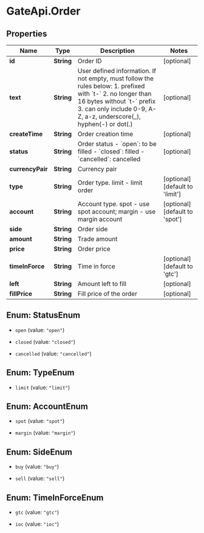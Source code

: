 # GateApi.Order

## Properties
Name | Type | Description | Notes
------------ | ------------- | ------------- | -------------
**id** | **String** | Order ID | [optional] 
**text** | **String** | User defined information. If not empty, must follow the rules below:  1. prefixed with &#x60;t-&#x60; 2. no longer than 16 bytes without &#x60;t-&#x60; prefix 3. can only include 0-9, A-Z, a-z, underscore(_), hyphen(-) or dot(.)  | [optional] 
**createTime** | **String** | Order creation time | [optional] 
**status** | **String** | Order status  - &#x60;open&#x60;: to be filled - &#x60;closed&#x60;: filled - &#x60;cancelled&#x60;: cancelled | [optional] 
**currencyPair** | **String** | Currency pair | 
**type** | **String** | Order type. limit - limit order | [optional] [default to &#39;limit&#39;]
**account** | **String** | Account type. spot - use spot account; margin - use margin account | [optional] [default to &#39;spot&#39;]
**side** | **String** | Order side | 
**amount** | **String** | Trade amount | 
**price** | **String** | Order price | 
**timeInForce** | **String** | Time in force | [optional] [default to &#39;gtc&#39;]
**left** | **String** | Amount left to fill | [optional] 
**fillPrice** | **String** | Fill price of the order | [optional] 


<a name="StatusEnum"></a>
## Enum: StatusEnum


* `open` (value: `"open"`)

* `closed` (value: `"closed"`)

* `cancelled` (value: `"cancelled"`)




<a name="TypeEnum"></a>
## Enum: TypeEnum


* `limit` (value: `"limit"`)




<a name="AccountEnum"></a>
## Enum: AccountEnum


* `spot` (value: `"spot"`)

* `margin` (value: `"margin"`)




<a name="SideEnum"></a>
## Enum: SideEnum


* `buy` (value: `"buy"`)

* `sell` (value: `"sell"`)




<a name="TimeInForceEnum"></a>
## Enum: TimeInForceEnum


* `gtc` (value: `"gtc"`)

* `ioc` (value: `"ioc"`)




